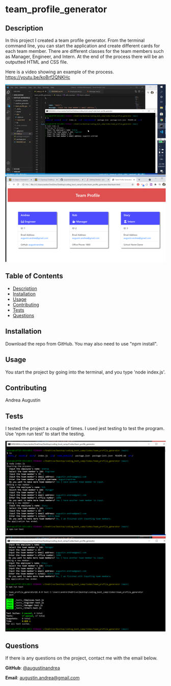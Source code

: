 # team_profile_generator


  ## Description
  In this project I created a team profile generator. From the terminal command line, you can start the application and create different cards for each team member. There are different classes for the team members such as Manager, Engineer, and Intern. At the end of the process there will be an outputted HTML and CSS file.
  
 Here is a video showing an example of the process. https://youtu.be/koBrf2QNKHc

  
  ![video](./assets/video_gif.gif "Generated example")
  ![image](./assets/html_screenshot.png "HTML page")

  ## Table of Contents
  * [Description](#Description)
  * [Installation](#Installation)
  * [Usage](#Usage)
  * [Contributing](#Contributing)
  * [Tests](#Tests)
  * [Questions](#Questions)

 
  ## Installation
  Download the repo from GitHub. You may also need to use "npm install".

  ## Usage
  You start the project by going into the terminal, and you type 'node index.js'.

  ## Contributing
  Andrea Augustin

  ## Tests
  I tested the project a couple of times. I used jest testing to test the program.
  Use 'npm run test' to start the testing.

  ![image](./assets/run_process.png "Generated example")
  ![image](./assets/test_running.png "run test")


  
  ## Questions
  If there is any questions on the project, contact me with the email below.

  **GitHub**: [@augustinandrea](https://github.com/augustinandrea)
  

  **Email**: augustin.andrea@gmail.com